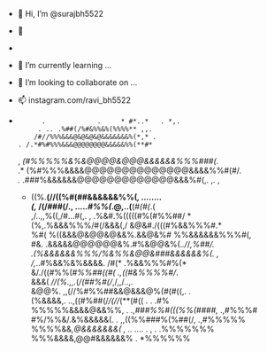 - 👋 Hi, I’m @surajbh5522
- 👀
- 
- 🌱 I’m currently learning ...
- 💞️ I’m looking to collaborate on ...
- 📫  instagram.com/ravi_bh5522




-           .             .     * #*..*   . *,.      
           . .. .%##(/%#&%%&%(%%%%** ,,.          
          /#//%%%&&&@&@&@&@&&&&&&&%(*,* .         
      . /.*#%#%%%&&&@@@@@@@@&&&&&%%(**#*          
     ,   *(#%%%%%&%&@@@@&@@@&&&&&&%%%###(*.       
     .*  (%#%%%&&&&@@@@@@@@@@@@@@&&&&%%#(#/*.     
    .*  .###%&&&&&&@@@@@@@@@@@@@&&&%#(,. ,. ,     
    *   ((%.**(//((%#(##&&&&&&%%(*,  ........     
    (,* /(/###(/.,  .....*#%%(*.@,..(**(#*(#(*.(  
    ,/..,,%((,/#...#(,. , .%&#.%(((((#%(#%%##/ *  
     (%,.%&&&%%%/#(/&&&(,/ &@&#./(((#%&&%%%#.*    
     %#(  %((&&&@&@@&@&&%.&&@&%# %%&&&&&&%%%#(,   
      #&. .&&&&&@@@@@@&%.#%&@@&%(.*./*/*,%##/.    
          .(%&&&&&&%%%/%&%%&@@&###&&&&&&%(. ,     
        /,*..#%&&%&%&&&&.  /#(*  .%&&%%%#%(*      
        &/./((#%%(*#%%##((#(  .,((#&%%%%#/*.      
       &&&( *//(%.,,.*(*/(##%#(/*,/,,/..,.        
       &@@%.  ,,(//%#%%##&&@&&&@%(#(#((,.  .      
      (%&&&&,. ..,((#%##(/*/(//*(**(#((  . . .#%  
%%%%%&&&&@&&%%, . .,*###%%#(((%%(####,*    .,#%%%#
#%/%%&/.&%&&&&&(. . ,,((%%###%(%##(/,     .,#%%%%%
%%%%&&*,@&&&&&&&(    ,  .. ..*.. . ,  .   .%%%%%%%
%%%&&&&,@@#&&&&&&%             .          *%%%%%%
